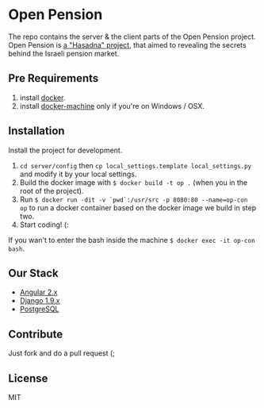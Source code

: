 # Open Pension
The repo contains the server & the client parts of the Open Pension project.
Open Pension is [a "Hasadna" project](hasadna.org.il), that aimed to revealing the secrets behind the Israeli pension market.

## Pre Requirements
1. install [docker](https://www.docker.com/).
2. install [docker-machine](https://docs.docker.com/machine/) only if you're on Windows / OSX.

## Installation
Install the project for development.

1. `cd server/config` then `cp local_settings.template local_settings.py` and modify it by your local settings.
2. Build the docker image with `$ docker build -t op .` (when you in the root of the project).
3. Run ```$ docker run -dit -v `pwd`:/usr/src -p 8080:80 --name=op-con op``` to run a docker container based on the docker image we build in step two.
4. Start coding! (:

If you wan't to enter the bash inside the machine `$ docker exec -it op-con bash`.

## Our Stack
* [Angular 2.x](https://angularjs.org/)
* [Django 1.9.x](https://www.djangoproject.com/)
* [PostgreSQL](http://www.postgresql.org/)

## Contribute
Just fork and do a pull request (;

## License
MIT
